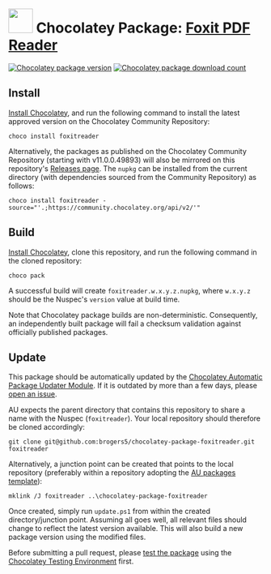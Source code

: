 # <img src="https://cdn.jsdelivr.net/gh/brogers5/chocolatey-package-foxitreader@b05f9599629ce6ad99e1889e4651f3c4f870b476/FoxitReader.png" width="48" height="48"/> Chocolatey Package: [Foxit PDF Reader](https://community.chocolatey.org/packages/foxitreader/)
[![Chocolatey package version](https://img.shields.io/chocolatey/v/foxitreader.svg)](https://community.chocolatey.org/packages/foxitreader/)
[![Chocolatey package download count](https://img.shields.io/chocolatey/dt/foxitreader.svg)](https://community.chocolatey.org/packages/foxitreader/)

## Install
[Install Chocolatey](https://chocolatey.org/install), and run the following command to install the latest approved version on the Chocolatey Community Repository:
```shell
choco install foxitreader
```

Alternatively, the packages as published on the Chocolatey Community Repository (starting with v11.0.0.49893) will also be mirrored on this repository's [Releases page](https://github.com/brogers5/chocolatey-package-foxitreader/releases). The `nupkg` can be installed from the current directory (with dependencies sourced from the Community Repository) as follows:

```shell
choco install foxitreader -source="'.;https://community.chocolatey.org/api/v2/'"
```

## Build
[Install Chocolatey](https://chocolatey.org/install), clone this repository, and run the following command in the cloned repository:
```shell
choco pack
```

A successful build will create `foxitreader.w.x.y.z.nupkg`, where `w.x.y.z` should be the Nuspec's `version` value at build time.

Note that Chocolatey package builds are non-deterministic. Consequently, an independently built package will fail a checksum validation against officially published packages.

## Update
This package should be automatically updated by the [Chocolatey Automatic Package Updater Module](https://github.com/majkinetor/au). If it is outdated by more than a few days, please [open an issue](https://github.com/brogers5/chocolatey-package-foxitreader/issues).

AU expects the parent directory that contains this repository to share a name with the Nuspec (`foxitreader`). Your local repository should therefore be cloned accordingly:
```shell
git clone git@github.com:brogers5/chocolatey-package-foxitreader.git foxitreader
```

Alternatively, a junction point can be created that points to the local repository (preferably within a repository adopting the [AU packages template](https://github.com/majkinetor/au-packages-template)):
```shell
mklink /J foxitreader ..\chocolatey-package-foxitreader
```

Once created, simply run `update.ps1` from within the created directory/junction point. Assuming all goes well, all relevant files should change to reflect the latest version available. This will also build a new package version using the modified files.

Before submitting a pull request, please [test the package](https://docs.chocolatey.org/en-us/community-repository/moderation/package-verifier#steps-for-each-package) using the [Chocolatey Testing Environment](https://github.com/chocolatey-community/chocolatey-test-environment) first.